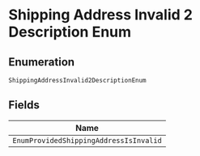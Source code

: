 
# Shipping Address Invalid 2 Description Enum

## Enumeration

`ShippingAddressInvalid2DescriptionEnum`

## Fields

| Name |
|  --- |
| `EnumProvidedShippingAddressIsInvalid` |

